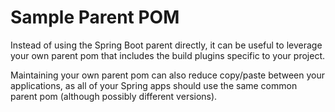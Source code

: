 # Sample Parent POM

Instead of using the Spring Boot parent directly, it can be useful to leverage your own parent pom that includes the build plugins specific to your project.

Maintaining your own parent pom can also reduce copy/paste between your applications, as all of your Spring apps should use the same common parent pom (although possibly different versions).